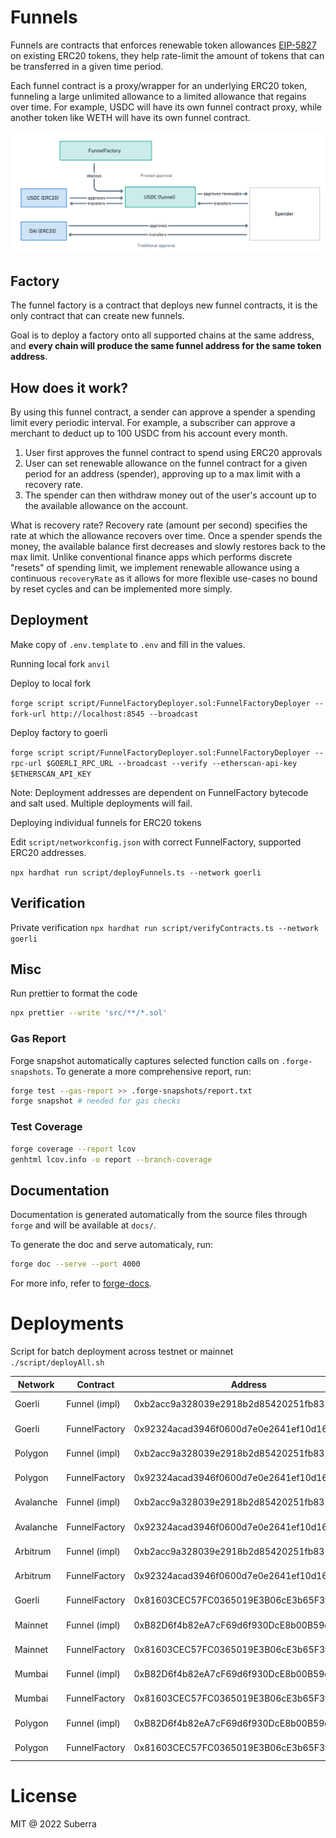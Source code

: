 # Funnels

Funnels are contracts that enforces renewable token allowances [EIP-5827](https://eips.ethereum.org/EIPS/eip-5827) on existing ERC20 tokens, they help rate-limit the amount of tokens that can be transferred in a given time period.

Each funnel contract is a proxy/wrapper for an underlying ERC20 token, funneling a large unlimited allowance to a limited allowance that regains over time. For example, USDC will have its own funnel contract proxy, while another token like WETH will have its own funnel contract.

![Funnels overview](overview.png)

## Factory

The funnel factory is a contract that deploys new funnel contracts, it is the only contract that can create new funnels.

Goal is to deploy a factory onto all supported chains at the same address, and **every chain will produce the same funnel address for the same token address**.

## How does it work?

By using this funnel contract, a sender can approve a spender a spending limit every periodic interval. For example, a subscriber can approve a merchant to deduct up to 100 USDC from his account every month.

1. User first approves the funnel contract to spend using ERC20 approvals
2. User can set renewable allowance on the funnel contract for a given period for an address (spender), approving up to a max limit with a recovery rate.
3. The spender can then withdraw money out of the user's account up to the available allowance on the account.

What is recovery rate? Recovery rate (amount per second) specifies the rate at which the allowance recovers over time. Once a spender spends the money, the available balance first decreases and slowly restores back to the max limit. Unlike conventional finance apps which performs discrete "resets" of spending limit, we implement renewable allowance using a continuous `recoveryRate` as it allows for more flexible use-cases no bound by reset cycles and can be implemented more simply.

## Deployment

Make copy of `.env.template` to `.env` and fill in the values.

Running local fork
`anvil`

Deploy to local fork

`forge script script/FunnelFactoryDeployer.sol:FunnelFactoryDeployer --fork-url http://localhost:8545 --broadcast`

Deploy factory to goerli

`forge script script/FunnelFactoryDeployer.sol:FunnelFactoryDeployer --rpc-url $GOERLI_RPC_URL --broadcast --verify --etherscan-api-key $ETHERSCAN_API_KEY`

Note: Deployment addresses are dependent on FunnelFactory bytecode and salt used. Multiple deployments will fail.

Deploying individual funnels for ERC20 tokens

Edit `script/networkconfig.json` with correct FunnelFactory, supported ERC20 addresses.

`npx hardhat run script/deployFunnels.ts --network goerli`

## Verification

Private verification
`npx hardhat run script/verifyContracts.ts --network goerli`

## Misc

Run prettier to format the code

```sh
npx prettier --write 'src/**/*.sol'
```

### Gas Report

Forge snapshot automatically captures selected function calls on `.forge-snapshots`. To generate a more comprehensive report, run:

```sh
forge test --gas-report >> .forge-snapshots/report.txt
forge snapshot # needed for gas checks
```

### Test Coverage

```sh
forge coverage --report lcov
genhtml lcov.info -o report --branch-coverage
```

## Documentation

Documentation is generated automatically from the source files through `forge` and will be available at `docs/`.

To generate the doc and serve automaticaly, run:

```sh
forge doc --serve --port 4000
```

For more info, refer to [forge-docs](https://book.getfoundry.sh/reference/forge/forge-doc?highlight=doc#forge-doc).

# Deployments

Script for batch deployment across testnet or mainnet
`./script/deployAll.sh`

| Network   | Contract      | Address                                    | Version     |
| --------- | ------------- | ------------------------------------------ | ----------- |
| Goerli    | Funnel (impl) | 0xb2acc9a328039e2918b2d85420251fb831ce47e0 | 0.2.0-alpha |
| Goerli    | FunnelFactory | 0x92324acad3946f0600d7e0e2641ef10d1655d89d | 0.2.0-alpha |
| Polygon   | Funnel (impl) | 0xb2acc9a328039e2918b2d85420251fb831ce47e0 | 0.2.0-alpha |
| Polygon   | FunnelFactory | 0x92324acad3946f0600d7e0e2641ef10d1655d89d | 0.2.0-alpha |
| Avalanche | Funnel (impl) | 0xb2acc9a328039e2918b2d85420251fb831ce47e0 | 0.2.0-alpha |
| Avalanche | FunnelFactory | 0x92324acad3946f0600d7e0e2641ef10d1655d89d | 0.2.0-alpha |
| Arbitrum  | Funnel (impl) | 0xb2acc9a328039e2918b2d85420251fb831ce47e0 | 0.2.0-alpha |
| Arbitrum  | FunnelFactory | 0x92324acad3946f0600d7e0e2641ef10d1655d89d | 0.2.0-alpha |
| Goerli    | FunnelFactory | 0x81603CEC57FC0365019E3B06cE3b65F3ff6bcEB7 | 0.4.0-alpha |
| Mainnet   | Funnel (impl) | 0xB82D6f4b82eA7cF69d6f930DcE8b00B59d5fb036 | 0.4.0-alpha |
| Mainnet   | FunnelFactory | 0x81603CEC57FC0365019E3B06cE3b65F3ff6bcEB7 | 0.4.0-alpha |
| Mumbai    | Funnel (impl) | 0xB82D6f4b82eA7cF69d6f930DcE8b00B59d5fb036 | 0.4.0-alpha |
| Mumbai    | FunnelFactory | 0x81603CEC57FC0365019E3B06cE3b65F3ff6bcEB7 | 0.4.0-alpha |
| Polygon   | Funnel (impl) | 0xB82D6f4b82eA7cF69d6f930DcE8b00B59d5fb036 | 0.4.0-alpha |
| Polygon   | FunnelFactory | 0x81603CEC57FC0365019E3B06cE3b65F3ff6bcEB7 | 0.4.0-alpha |

# License

MIT @ 2022 Suberra
